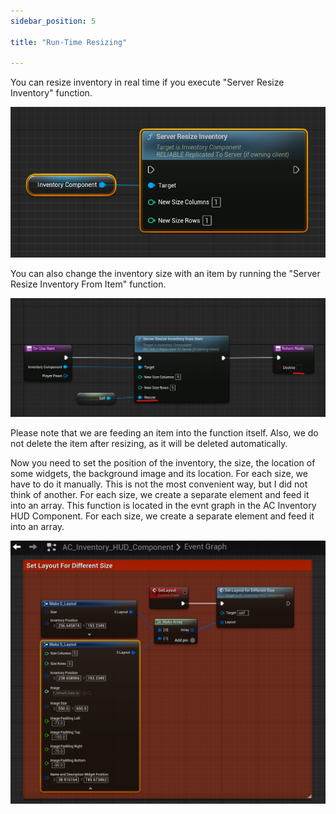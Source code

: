 ```yaml
---
sidebar_position: 5

title: "Run-Time Resizing"

---
```


You can resize inventory in real time if you execute "Server Resize Inventory" function.

![img.png](..%2FImages_extras%2FResize%2Fimg.png)

You can also change the inventory size with an item by running the "Server Resize Inventory From Item" function.

![img_1.png](..%2FImages_extras%2FResize%2Fimg_1.png)

Please note that we are feeding an item into the function itself. Also, we do not delete the item after resizing, as
it will be deleted automatically.

Now you need to set the position of the inventory, the size, the location of some widgets, the background image and its
location.
For each size, we have to do it manually. This is not the most convenient way, but I did not think of another.
For each size, we create a separate element and feed it into an array.
This function is located in the evnt graph in the AC Inventory HUD Component. For each size, we create a separate
element and feed it into an array.

![img_8.png](..%2FImages_extras%2FAppearance%2Fimg_8.png)